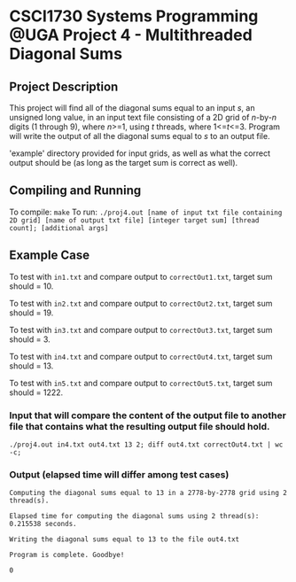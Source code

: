 # CSCI1730 Systems Programming @UGA Project 4 - Multithreaded Diagonal Sums

## Project Description
This project will find all of the diagonal sums equal to an input *s*, an unsigned long value, in an input text file consisting of a 2D grid of *n*-by-*n* digits (1 through 9), where *n*>=1, using *t* threads, where 1<=*t*<=3. Program will write the output of all the diagonal sums equal to *s* to an output file. 

'example' directory provided for input grids, as well as what the correct output should be (as long as the target sum is correct as well).

## Compiling and Running
To compile: `make`
To run: `./proj4.out [name of input txt file containing 2D grid] [name of output txt file] [integer target sum] [thread count]; [additional args]`

## Example Case
To test with `in1.txt` and compare output to `correctOut1.txt`, target sum should = 10.

To test with `in2.txt` and compare output to `correctOut2.txt`, target sum should = 19.

To test with `in3.txt` and compare output to `correctOut3.txt`, target sum should = 3.

To test with `in4.txt` and compare output to `correctOut4.txt`, target sum should = 13.

To test with `in5.txt` and compare output to `correctOut5.txt`, target sum should = 1222.

### Input that will compare the content of the output file to another file that contains what the resulting output file should hold.

`./proj4.out in4.txt out4.txt 13 2; diff out4.txt correctOut4.txt | wc -c;`

### Output (elapsed time will differ among test cases)
`Computing the diagonal sums equal to 13 in a 2778-by-2778 grid using 2 thread(s).`

`Elapsed time for computing the diagonal sums using 2 thread(s): 0.215538 seconds.`

`Writing the diagonal sums equal to 13 to the file out4.txt`

`Program is complete. Goodbye!`

`0 `
